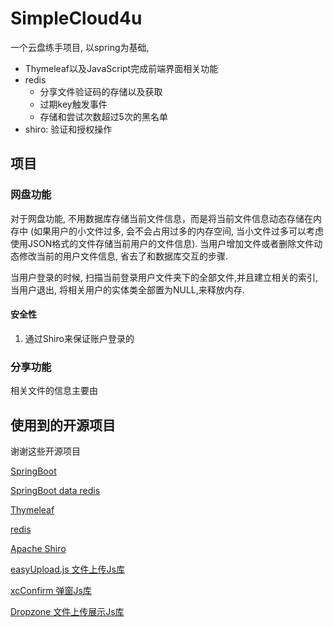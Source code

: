 # SimpleCloud4u

一个云盘练手项目, 以spring为基础,

- Thymeleaf以及JavaScript完成前端界面相关功能
- redis
    - 分享文件验证码的存储以及获取
    - 过期key触发事件
    - 存储和尝试次数超过5次的黑名单
- shiro: 验证和授权操作

## 项目

### 网盘功能

对于网盘功能, 不用数据库存储当前文件信息，而是将当前文件信息动态存储在内存中 (如果用户的小文件过多, 会不会占用过多的内存空间, 当小文件过多可以考虑使用JSON格式的文件存储当前用户的文件信息).
当用户增加文件或者删除文件动态修改当前的用户文件信息, 省去了和数据库交互的步骤.

当用户登录的时候, 扫描当前登录用户文件夹下的全部文件,并且建立相关的索引,当用户退出, 将相关用户的实体类全部置为NULL,来释放内存.

#### 安全性

1. 通过Shiro来保证账户登录的

### 分享功能

相关文件的信息主要由

## 使用到的开源项目

谢谢这些开源项目

[SpringBoot](https://github.com/spring-projects/spring-boot)

[SpringBoot data redis](https://spring.io/projects/spring-data-redis)

[Thymeleaf](https://github.com/thymeleaf/thymeleaf)

[redis](https://github.com/redis/redis)

[Apache Shiro](https://github.com/apache/shiro)

[easyUpload.js 文件上传Js库](https://github.com/funnyque/easyUpload.js)

[xcConfirm 弹窗Js库](https://github.com/WXAlbert/xcConfirm)

[Dropzone 文件上传展示Js库 ](https://github.com/dropzone/dropzone)

